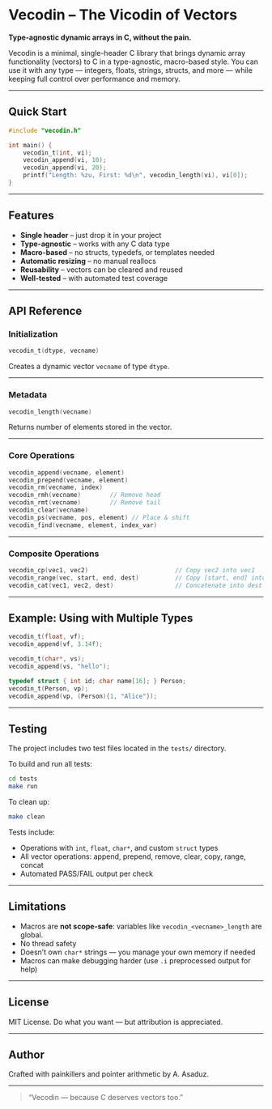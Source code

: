 # Vecodin – The Vicodin of Vectors
**Type-agnostic dynamic arrays in C, without the pain.**

Vecodin is a minimal, single-header C library that brings dynamic array functionality (vectors) to C in a type-agnostic, macro-based style. You can use it with any type — integers, floats, strings, structs, and more — while keeping full control over performance and memory.

---

## Quick Start

```c
#include "vecodin.h"

int main() {
    vecodin_t(int, vi);
    vecodin_append(vi, 10);
    vecodin_append(vi, 20);
    printf("Length: %zu, First: %d\n", vecodin_length(vi), vi[0]);
}
```

---

## Features

- **Single header** – just drop it in your project
- **Type-agnostic** – works with any C data type
- **Macro-based** – no structs, typedefs, or templates needed
- **Automatic resizing** – no manual reallocs
- **Reusability** – vectors can be cleared and reused
- **Well-tested** – with automated test coverage

---

## API Reference

### Initialization
```c
vecodin_t(dtype, vecname)
```
Creates a dynamic vector `vecname` of type `dtype`.

---

### Metadata
```c
vecodin_length(vecname)
```
Returns number of elements stored in the vector.

---

### Core Operations

```c
vecodin_append(vecname, element)
vecodin_prepend(vecname, element)
vecodin_rm(vecname, index)
vecodin_rmh(vecname)        // Remove head
vecodin_rmt(vecname)        // Remove tail
vecodin_clear(vecname)
vecodin_ps(vecname, pos, element) // Place & shift
vecodin_find(vecname, element, index_var)
```

---

### Composite Operations

```c
vecodin_cp(vec1, vec2)                        // Copy vec2 into vec1
vecodin_range(vec, start, end, dest)          // Copy [start, end] into dest
vecodin_cat(vec1, vec2, dest)                 // Concatenate into dest
```

---

## Example: Using with Multiple Types

```c
vecodin_t(float, vf);
vecodin_append(vf, 3.14f);

vecodin_t(char*, vs);
vecodin_append(vs, "hello");

typedef struct { int id; char name[16]; } Person;
vecodin_t(Person, vp);
vecodin_append(vp, (Person){1, "Alice"});
```

---

## Testing

The project includes two test files located in the `tests/` directory.

To build and run all tests:

```bash
cd tests
make run
```

To clean up:

```bash
make clean
```

Tests include:
- Operations with `int`, `float`, `char*`, and custom `struct` types
- All vector operations: append, prepend, remove, clear, copy, range, concat
- Automated PASS/FAIL output per check

---

## Limitations

- Macros are **not scope-safe**: variables like `vecodin_<vecname>_length` are global.
- No thread safety
- Doesn’t own `char*` strings — you manage your own memory if needed
- Macros can make debugging harder (use `.i` preprocessed output for help)

---

## License

MIT License. Do what you want — but attribution is appreciated.

---

## Author

Crafted with painkillers and pointer arithmetic by A. Asaduz.

---

> “Vecodin — because C deserves vectors too.”
